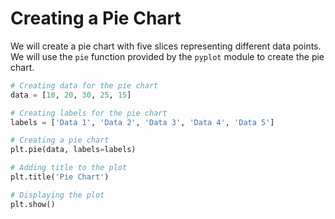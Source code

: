 # Creating a Pie Chart

We will create a pie chart with five slices representing different data points. We will use the `pie` function provided by the `pyplot` module to create the pie chart.

```python
# Creating data for the pie chart
data = [10, 20, 30, 25, 15]

# Creating labels for the pie chart
labels = ['Data 1', 'Data 2', 'Data 3', 'Data 4', 'Data 5']

# Creating a pie chart
plt.pie(data, labels=labels)

# Adding title to the plot
plt.title('Pie Chart')

# Displaying the plot
plt.show()
```
